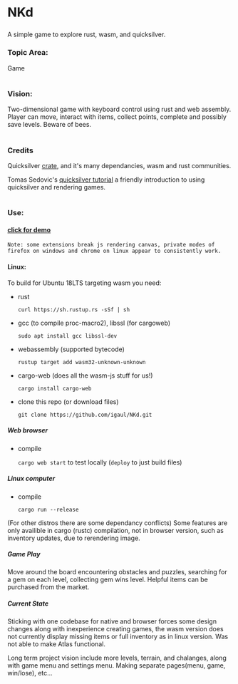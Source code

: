 # NKd
#####
A simple game to explore rust, wasm, and quicksilver.

### Topic Area:
Game
#
### Vision:
Two-dimensional game with keyboard control using rust and web assembly. Player can move, interact with items, collect points, complete and possibly save levels. Beware of bees.
#
### Credits
Quicksilver [crate](https://crates.io/crates/quicksilver), and it's many dependancies, wasm and rust communities. 

Tomas Sedovic's [quicksilver tutorial](https://github.com/tomassedovic/quicksilver-roguelike)
a friendly introduction to using quicksilver and rendering games. 


#
### Use:


#### [click for demo](https://igaul.github.io/NKd)
    Note: some extensions break js rendering canvas, private modes of firefox on windows and chrome on linux appear to consistently work. 


#### Linux:
To build for Ubuntu 18LTS targeting wasm you need:

* rust

    `curl https://sh.rustup.rs -sSf | sh`
*  gcc (to compile proc-macro2), libssl (for cargoweb) 

    `sudo apt install gcc libssl-dev `
* webassembly (supported bytecode)

    `rustup target add wasm32-unknown-unknown`
* cargo-web (does all the wasm-js stuff for us!)

    `cargo install cargo-web`
* clone this repo (or download files)

    `git clone https://github.com/igaul/NKd.git`


##### Web browser


* compile

    `cargo web start` to test locally (`deploy` to just build files)


##### Linux computer

* compile

    `cargo run --release`
    

(For other distros there are some dependancy conflicts)
Some features are only availible in cargo (rustc) compilation, not in browser version, such as inventory updates, due to rerendering image.

##### Game Play
Move around the board encountering obstacles and puzzles, searching for a gem on each level, collecting gem wins level.
Helpful items can be purchased from the market.

##### Current State
Sticking with one codebase for native and browser forces some design changes along with inexperience creating games, the wasm version does not currently display missing items or full inventory as in linux version. Was not able to make Atlas functional.

Long term project vision include more levels, terrain, and chalanges, along with game menu and settings menu. Making separate pages(menu, game, win/lose), etc...

